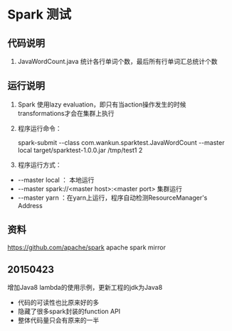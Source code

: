 # Spark 测试

## 代码说明

1. JavaWordCount.java  统计各行单词个数，最后所有行单词汇总统计个数
	
## 运行说明	

1. Spark 使用lazy evaluation，即只有当action操作发生的时候transformations才会在集群上执行
2. 程序运行命令：
	
	spark-submit --class com.wankun.sparktest.JavaWordCount --master local target/sparktest-1.0.0.jar /tmp/test1 2

3. 程序运行方式：
    
* --master local ： 本地运行
* --master spark://\<master host\>:\<master port\> 集群运行
* --master yarn ：在yarn上运行，程序自动检测ResourceManager's Address

## 资料
https://github.com/apache/spark apache spark mirror

## 20150423 
	
增加Java8 lambda的使用示例，更新工程的jdk为Java8

* 代码的可读性也比原来好的多
* 隐藏了很多spark封装的function API
* 整体代码量只会有原来的一半
 